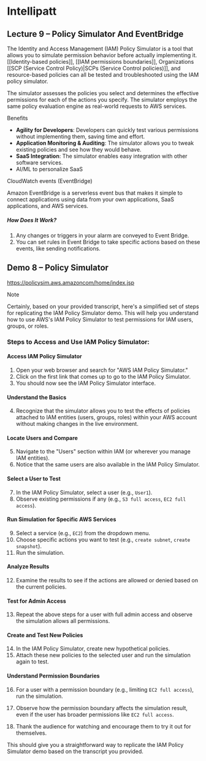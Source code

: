 
# Intellipatt

## Lecture 9 – Policy Simulator And EventBridge

The Identity and Access Management (IAM) Policy Simulator is a tool that allows you to simulate permission behavior before actually implementing it.
[[Identity-based policies]], [[IAM permissions boundaries]], Organizations [[SCP (Service Control Policy)|SCPs (Service Control policies)]], and resource-based policies can all be tested and troubleshooted using the IAM policy simulator.

The simulator assesses the policies you select and determines the effective permissions for each of the actions you specify. The simulator employs the same policy evaluation engine as real-world requests to AWS services.

Benefits
- **Agility for Developers**: Developers can quickly test various permissions without implementing them, saving time and effort.
- **Application Monitoring & Auditing**: The simulator allows you to tweak existing policies and see how they would behave.
- **SaaS Integration**: The simulator enables easy integration with other software services.
- AI/ML to personalize SaaS

CloudWatch events (EventBridge)

Amazon EventBridge is a serverless event bus that makes it simple to connect applications using data from your own applications, SaaS applications, and AWS services.

##### How Does It Work?

1. Any changes or triggers in your alarm are conveyed to Event Bridge.
2. You can set rules in Event Bridge to take specific actions based on these events, like sending notifications.


## Demo 8 – Policy Simulator

https://policysim.aws.amazoncom/home/index.jsp

> [!NOTE]
> Certainly, based on your provided transcript, here's a simplified set of steps for replicating the IAM Policy Simulator demo. This will help you understand how to use AWS's IAM Policy Simulator to test permissions for IAM users, groups, or roles.
> 
> ### Steps to Access and Use IAM Policy Simulator:
> 
> #### Access IAM Policy Simulator
> 
> 1. Open your web browser and search for "AWS IAM Policy Simulator."
> 2. Click on the first link that comes up to go to the IAM Policy Simulator.
> 3. You should now see the IAM Policy Simulator interface.
> 
> #### Understand the Basics
> 
> 4. Recognize that the simulator allows you to test the effects of policies attached to IAM entities (users, groups, roles) within your AWS account without making changes in the live environment.
> 
> #### Locate Users and Compare
> 
> 5. Navigate to the "Users" section within IAM (or wherever you manage IAM entities).
> 6. Notice that the same users are also available in the IAM Policy Simulator.
> 
> #### Select a User to Test
> 
> 7. In the IAM Policy Simulator, select a user (e.g., `User1`).
> 8. Observe existing permissions if any (e.g., `S3 full access`, `EC2 full access`).
> 
> #### Run Simulation for Specific AWS Services
> 
> 9. Select a service (e.g., `EC2`) from the dropdown menu.
> 10. Choose specific actions you want to test (e.g., `create subnet`, `create snapshot`).
> 11. Run the simulation.
> 
> #### Analyze Results
> 
> 12. Examine the results to see if the actions are allowed or denied based on the current policies.
> 
> #### Test for Admin Access
> 
> 13. Repeat the above steps for a user with full admin access and observe the simulation allows all permissions.
> 
> #### Create and Test New Policies
> 
> 14. In the IAM Policy Simulator, create new hypothetical policies.
> 15. Attach these new policies to the selected user and run the simulation again to test.
> 
> #### Understand Permission Boundaries
> 
> 16. For a user with a permission boundary (e.g., limiting `EC2 full access`), run the simulation.
>     
> 17. Observe how the permission boundary affects the simulation result, even if the user has broader permissions like `EC2 full access`.
>     
> 18. Thank the audience for watching and encourage them to try it out for themselves.
>     
> 
> This should give you a straightforward way to replicate the IAM Policy Simulator demo based on the transcript you provided.